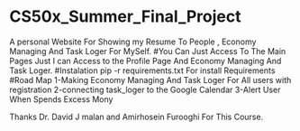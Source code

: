 # CS50x_Summer_Final_Project
A personal Website For Showing my Resume To People , Economy Managing And Task Loger For MySelf.
#You Can Just Access To The Main Pages
Just I can Access to the Profile Page And Economy Managing And Task Loger.
#Instalation
 pip -r requirements.txt For install Requirements
#Road Map
1-Making Economy Managing And Task Loger For All users with registration
2-connecting task_loger to the Google Calendar
3-Alert User When Spends Excess Mony

Thanks Dr. David J malan and Amirhosein Furooghi For This Course.
